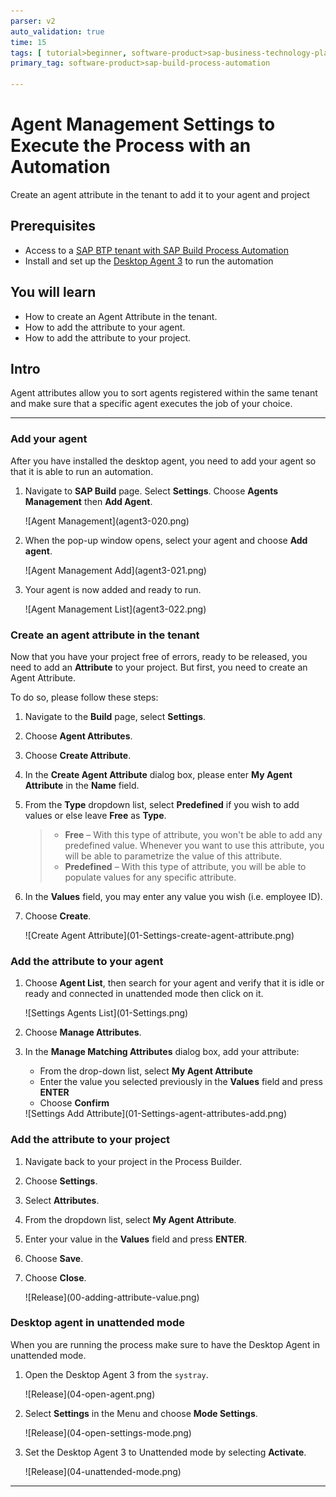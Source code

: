 ```yaml
---
parser: v2
auto_validation: true
time: 15
tags: [ tutorial>beginner, software-product>sap-business-technology-platform, tutorial>free-tier]
primary_tag: software-product>sap-build-process-automation

---
```


# Agent Management Settings to Execute the Process with an Automation
<!-- description --> Create an agent attribute in the tenant to add it to your agent and project

## Prerequisites
 - Access to a [SAP BTP tenant with SAP Build Process Automation](spa-subscribe-booster)
 - Install and set up the [Desktop Agent 3](spa-setup-desktop-3-0-agent) to run the automation

## You will learn
  - How to create an Agent Attribute in the tenant.
  - How to add the attribute to your agent.
  - How to add the attribute to your project.

## Intro
Agent attributes allow you to sort agents registered within the same tenant and make sure that a specific agent executes the job of your choice.

---


### Add your agent

After you have installed the desktop agent, you need to add your agent so that it is able to run an automation.

1. Navigate to **SAP Build** page. Select **Settings**. Choose **Agents Management** then **Add Agent**.

    <!-- border -->![Agent Management](agent3-020.png)

2. When the pop-up window opens, select your agent and choose **Add agent**.

    <!-- border -->![Agent Management Add](agent3-021.png)

3. Your agent is now added and ready to run.

    <!-- border -->![Agent Management List](agent3-022.png)


### Create an agent attribute in the tenant


Now that you have your project free of errors, ready to be released, you need to add an **Attribute** to your project. But first, you need to create an Agent Attribute.

To do so, please follow these steps:

1. Navigate to the **Build** page, select **Settings**.

2. Choose **Agent Attributes**.

3. Choose **Create Attribute**.

4. In the **Create Agent Attribute** dialog box, please enter **My Agent Attribute** in the **Name** field.

5. From the **Type** dropdown list, select **Predefined** if you wish to add values or else leave **Free** as **Type**.

    > - **Free** – With this type of attribute, you won't be able to add any predefined value. Whenever you want to use this attribute, you will be able to parametrize the value of this attribute.
    > - **Predefined** – With this type of attribute, you will be able to populate values for any specific attribute.

6. In the **Values** field, you may enter any value you wish (i.e. employee ID).

7. Choose **Create**.

    <!-- border -->![Create Agent Attribute](01-Settings-create-agent-attribute.png)  


### Add the attribute to your agent


1. Choose **Agent List**, then search for your agent and verify that it is idle or ready and connected in unattended mode then click on it.

    <!-- border -->![Settings Agents List](01-Settings.png)

2. Choose **Manage Attributes**.

3. In the **Manage Matching Attributes** dialog box, add your attribute:

      - From the drop-down list, select **My Agent Attribute**
      - Enter the value you selected previously in the **Values** field and press **ENTER**
      - Choose **Confirm**

    <!-- border -->![Settings Add Attribute](01-Settings-agent-attributes-add.png)


### Add the attribute to your project


1. Navigate back to your project in the Process Builder.

2. Choose **Settings**.

3. Select **Attributes**.

4. From the dropdown list, select **My Agent Attribute**.

5. Enter your value in the **Values** field and press **ENTER**.

6. Choose **Save**.

7. Choose **Close**.   

      <!-- border -->![Release](00-adding-attribute-value.png)



### Desktop agent in unattended mode


When you are running the process make sure to have the Desktop Agent in unattended mode.

1. Open the Desktop Agent 3 from the `systray`.

    <!-- border -->![Release](04-open-agent.png)

2. Select **Settings** in the Menu and choose **Mode Settings**.

    <!-- border -->![Release](04-open-settings-mode.png)

3. Set the Desktop Agent 3 to Unattended mode by selecting **Activate**.

    <!-- border -->![Release](04-unattended-mode.png)






---
